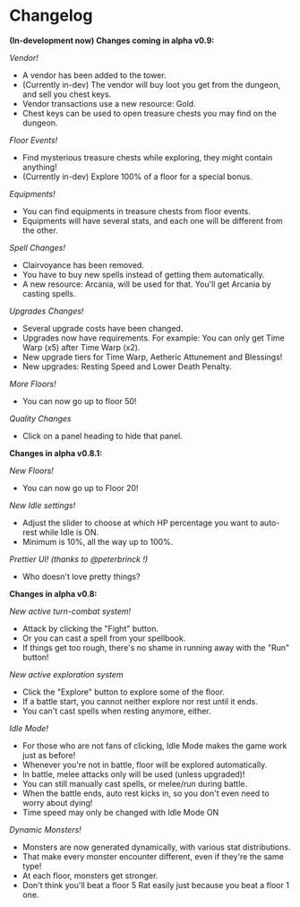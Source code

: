# Changelog
**(In-development now) Changes coming in alpha v0.9:**

*Vendor!*
- A vendor has been added to the tower.
- (Currently in-dev) The vendor will buy loot you get from the dungeon, and sell you chest keys.
- Vendor transactions use a new resource: Gold.
- Chest keys can be used to open treasure chests you may find on the dungeon.

*Floor Events!*
- Find mysterious treasure chests while exploring, they might contain anything!
- (Currently in-dev) Explore 100% of a floor for a special bonus.

*Equipments!*
- You can find equipments in treasure chests from floor events.
- Equipments will have several stats, and each one will be different from the other.

*Spell Changes!*
- Clairvoyance has been removed.
- You have to buy new spells instead of getting them automatically.
- A new resource: Arcania, will be used for that. You'll get Arcania by casting spells.

*Upgrades Changes!*
- Several upgrade costs have been changed.
- Upgrades now have requirements. For example: You can only get Time Warp (x5) after Time Warp (x2).
- New upgrade tiers for Time Warp, Aetheric Attunement and Blessings!
- New upgrades: Resting Speed and Lower Death Penalty.

*More Floors!*
- You can now go up to floor 50!

*Quality Changes*
- Click on a panel heading to hide that panel.

**Changes in alpha v0.8.1:**

*New Floors!*
- You can now go up to Floor 20!

*New Idle settings!*
- Adjust the slider to choose at which HP percentage you want to auto-rest while Idle is ON.
- Minimum is 10%, all the way up to 100%.

*Prettier UI! (thanks to @peterbrinck !)*
- Who doesn't love pretty things?

**Changes in alpha v0.8:**

*New active turn-combat system!*
- Attack by clicking the "Fight" button.
- Or you can cast a spell from your spellbook.
- If things get too rough, there's no shame in running away with the "Run" button!

*New active exploration system*
- Click the "Explore" button to explore some of the floor.
- If a battle start, you cannot neither explore nor rest until it ends.
- You can't cast spells when resting anymore, either.

*Idle Mode!*
- For those who are not fans of clicking, Idle Mode makes the game work just as before!
- Whenever you're not in battle, floor will be explored automatically.
- In battle, melee attacks only will be used (unless upgraded)!
- You can still manually cast spells, or melee/run during battle.
- When the battle ends, auto rest kicks in, so you don't even need to worry about dying!
- Time speed may only be changed with Idle Mode ON

*Dynamic Monsters!*
- Monsters are now generated dynamically, with various stat distributions.
- That make every monster encounter different, even if they're the same type!
- At each floor, monsters get stronger.
- Don't think you'll beat a floor 5 Rat easily just because you beat a floor 1 one.
